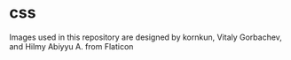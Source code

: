 # css
Images used in this repository are designed by kornkun, Vitaly Gorbachev, and Hilmy Abiyyu A. from Flaticon
